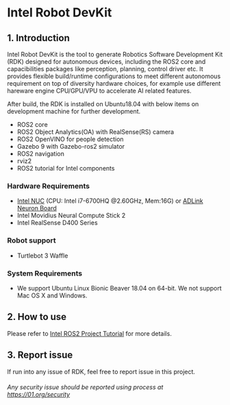# Intel Robot DevKit

## 1. Introduction
Intel Robot DevKit is the tool to generate Robotics Software Development Kit (RDK) designed for autonomous devices, including the ROS2 core and capacibilities packages like perception, planning, control driver etc. It provides flexible build/runtime configurations to meet different autonomous requirement on top of diversity hardware choices, for example use different hareware engine CPU/GPU/VPU to accelerate AI related features.

After build, the RDK is installed on Ubuntu18.04 with below items on development machine for further development.
* ROS2 core
* ROS2 Object Analytics(OA) with RealSense(RS) camera
* ROS2 OpenVINO for people detection
* Gazebo 9 with Gazebo-ros2 simulator
* ROS2 navigation
* rviz2
* ROS2 tutorial for Intel components

### Hardware Requirements
* [Intel NUC](https://www.intel.com/content/www/us/en/products/boards-kits/nuc/kits.html) (CPU: Intel i7-6700HQ @2.60GHz, Mem:16G) or [ADLink Neuron Board](https://neuron.adlinktech.com/en/)
* Intel Movidius Neural Compute Stick 2
* Intel RealSense D400 Series

### Robot support
* Turtlebot 3 Waffle

### System Requirements
* We support Ubuntu Linux Bionic Beaver 18.04 on 64-bit. We not support Mac OS X and Windows.

## 2. How to use
Please refer to [Intel ROS2 Project Tutorial](https://intel.github.io/robot_devkit/) for more details.

## 3. Report issue
If run into any issue of RDK, feel free to report issue in this project.

###### *Any security issue should be reported using process at https://01.org/security*
